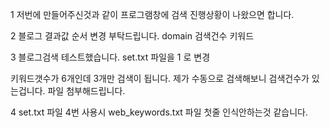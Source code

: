 1
저번에 만들어주신것과 같이 
프로그램창에 검색 진행상황이 나왔으면 합니다.

2
블로그 결과값 순서 변경 부탁드립니다.
domain      검색건수   키워드

3
블로그검색 테스트했습니다.
set.txt 파일을 1 로 변경

키워드갯수가 6개인데
3개만 검색이 됩니다.
제가 수동으로 검색해보니 검색건수가 있는겁니다.
파일 첨부해드립니다.

4
set.txt 파일 4번 사용시
web_keywords.txt 파일 첫줄 인식안하는것 같습니다.